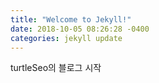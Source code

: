 ```yaml
---
title: "Welcome to Jekyll!"
date: 2018-10-05 08:26:28 -0400
categories: jekyll update
---
```


turtleSeo의 블로그 시작
